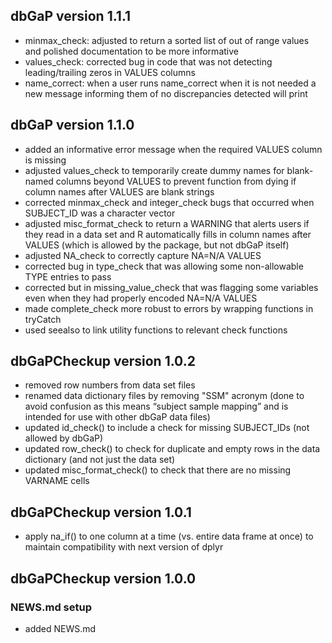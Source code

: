 ## dbGaP version 1.1.1

- minmax_check: adjusted  to return a sorted list of out of range values and polished documentation to be more informative
- values_check: corrected bug in code that was not detecting leading/trailing zeros in VALUES columns
- name_correct: when a user runs name_correct when it is not needed a new message informing them of no discrepancies detected will print

## dbGaP version 1.1.0 

- added an informative error message when the required VALUES column is missing
- adjusted values_check to temporarily create dummy names for blank-named columns beyond VALUES to prevent function from dying if column names after VALUES are blank strings
- corrected minmax_check and integer_check bugs that occurred when SUBJECT_ID was a character vector
- adjusted misc_format_check to return a WARNING that alerts users if they read in a data set and R automatically fills in column names after VALUES (which is allowed by the package, but not dbGaP itself)
- adjusted NA_check to correctly capture NA=N/A VALUES
- corrected bug in type_check that was allowing some non-allowable TYPE entries to pass 
- corrected but in missing_value_check that was flagging some variables even when they had properly encoded NA=N/A VALUES
- made complete_check more robust to errors by wrapping functions in tryCatch
- used seealso to link utility functions to relevant check functions 

## dbGaPCheckup version 1.0.2

- removed row numbers from data set files 
- renamed data dictionary files by removing "SSM" acronym (done to avoid confusion as this means “subject sample mapping” and is intended for use with other dbGaP data files)
- updated id_check() to include a check for missing SUBJECT_IDs (not allowed by dbGaP)
- updated row_check() to check for duplicate and empty rows in the data dictionary (and not just the data set)
- updated misc_format_check() to check that there are no missing VARNAME cells

## dbGaPCheckup version 1.0.1 

- apply na_if() to one column at a time (vs. entire data frame at once) to maintain compatibility with next version of dplyr

## dbGaPCheckup version 1.0.0

### NEWS.md setup 

- added NEWS.md

